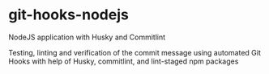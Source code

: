 # git-hooks-nodejs
NodeJS application with Husky and Commitlint

Testing, linting and verification of the commit message using automated Git Hooks with help of Husky, commitlint, and lint-staged npm packages
